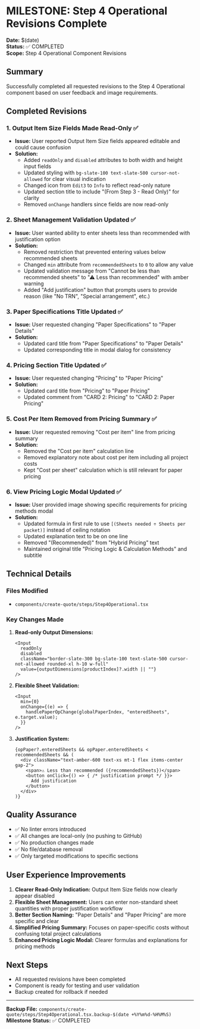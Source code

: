 # MILESTONE: Step 4 Operational Revisions Complete

**Date:** $(date)  
**Status:** ✅ COMPLETED  
**Scope:** Step 4 Operational Component Revisions

## Summary
Successfully completed all requested revisions to the Step 4 Operational component based on user feedback and image requirements.

## Completed Revisions

### 1. Output Item Size Fields Made Read-Only ✅
- **Issue:** User reported Output Item Size fields appeared editable and could cause confusion
- **Solution:** 
  - Added `readOnly` and `disabled` attributes to both width and height input fields
  - Updated styling with `bg-slate-100 text-slate-500 cursor-not-allowed` for clear visual indication
  - Changed icon from `Edit3` to `Info` to reflect read-only nature
  - Updated section title to include "(From Step 3 - Read Only)" for clarity
  - Removed `onChange` handlers since fields are now read-only

### 2. Sheet Management Validation Updated ✅
- **Issue:** User wanted ability to enter sheets less than recommended with justification option
- **Solution:**
  - Removed restriction that prevented entering values below recommended sheets
  - Changed `min` attribute from `recommendedSheets` to `0` to allow any value
  - Updated validation message from "Cannot be less than recommended sheets" to "⚠ Less than recommended" with amber warning
  - Added "Add justification" button that prompts users to provide reason (like "No TRN", "Special arrangement", etc.)

### 3. Paper Specifications Title Updated ✅
- **Issue:** User requested changing "Paper Specifications" to "Paper Details"
- **Solution:**
  - Updated card title from "Paper Specifications" to "Paper Details"
  - Updated corresponding title in modal dialog for consistency

### 4. Pricing Section Title Updated ✅
- **Issue:** User requested changing "Pricing" to "Paper Pricing"
- **Solution:**
  - Updated card title from "Pricing" to "Paper Pricing"
  - Updated comment from "CARD 2: Pricing" to "CARD 2: Paper Pricing"

### 5. Cost Per Item Removed from Pricing Summary ✅
- **Issue:** User requested removing "Cost per item" line from pricing summary
- **Solution:**
  - Removed the "Cost per item" calculation line
  - Removed explanatory note about cost per item including all project costs
  - Kept "Cost per sheet" calculation which is still relevant for paper pricing

### 6. View Pricing Logic Modal Updated ✅
- **Issue:** User provided image showing specific requirements for pricing methods modal
- **Solution:**
  - Updated formula in first rule to use `[(Sheets needed ÷ Sheets per packet)]` instead of ceiling notation
  - Updated explanation text to be on one line
  - Removed "(Recommended)" from "Hybrid Pricing" text
  - Maintained original title "Pricing Logic & Calculation Methods" and subtitle

## Technical Details

### Files Modified
- `components/create-quote/steps/Step4Operational.tsx`

### Key Changes Made
1. **Read-only Output Dimensions:**
   ```tsx
   <Input
     readOnly
     disabled
     className="border-slate-300 bg-slate-100 text-slate-500 cursor-not-allowed rounded-xl h-10 w-full"
     value={outputDimensions[productIndex]?.width || ""}
   />
   ```

2. **Flexible Sheet Validation:**
   ```tsx
   <Input
     min={0}
     onChange={(e) => {
       handlePaperOpChange(globalPaperIndex, "enteredSheets", e.target.value);
     }}
   />
   ```

3. **Justification System:**
   ```tsx
   {opPaper?.enteredSheets && opPaper.enteredSheets < recommendedSheets && (
     <div className="text-amber-600 text-xs mt-1 flex items-center gap-2">
       <span>⚠ Less than recommended ({recommendedSheets})</span>
       <button onClick={() => { /* justification prompt */ }}>
         Add justification
       </button>
     </div>
   )}
   ```

## Quality Assurance
- ✅ No linter errors introduced
- ✅ All changes are local-only (no pushing to GitHub)
- ✅ No production changes made
- ✅ No file/database removal
- ✅ Only targeted modifications to specific sections

## User Experience Improvements
1. **Clearer Read-Only Indication:** Output Item Size fields now clearly appear disabled
2. **Flexible Sheet Management:** Users can enter non-standard sheet quantities with proper justification workflow
3. **Better Section Naming:** "Paper Details" and "Paper Pricing" are more specific and clear
4. **Simplified Pricing Summary:** Focuses on paper-specific costs without confusing total project calculations
5. **Enhanced Pricing Logic Modal:** Clearer formulas and explanations for pricing methods

## Next Steps
- All requested revisions have been completed
- Component is ready for testing and user validation
- Backup created for rollback if needed

---
**Backup File:** `components/create-quote/steps/Step4Operational.tsx.backup-$(date +%Y%m%d-%H%M%S)`  
**Milestone Status:** ✅ COMPLETED
